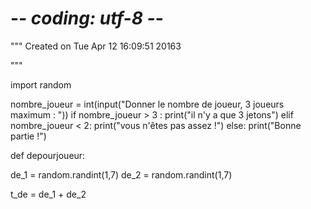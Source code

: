 # -*- coding: utf-8 -*-
"""
Created on Tue Apr 12 16:09:51 20163

"""

import random

nombre_joueur = int(input("Donner le nombre de joueur, 3 joueurs maximum : "))
if nombre_joueur > 3 :
    print("il n'y a que 3 jetons")
elif nombre_joueur < 2:
    print("vous n'êtes pas assez !")
else:
    print("Bonne partie !")




def depourjoueur: 
    
    
        
de_1 = random.randint(1,7)
de_2 = random.randint(1,7)

t_de = de_1 + de_2
